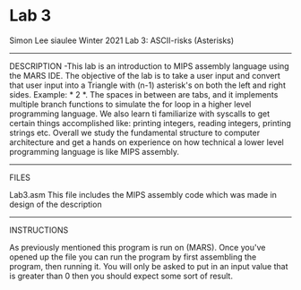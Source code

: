 # Lab 3

Simon Lee
siaulee
Winter 2021
Lab 3: ASCII-risks (Asterisks)

-----------------------
DESCRIPTION
-This lab is an introduction to MIPS assembly language using the MARS IDE. The objective of the lab is to take a user input and convert that user input into a Triangle with (n-1) asterisk's on both the left and right sides. Example: * 2 *. The spaces in between are tabs, and it implements multiple branch functions to simulate the for loop in a higher level programming language. We also learn ti familiarize with syscalls to get certain things accomplished like: printing integers, reading integers, printing strings etc. Overall we study the fundamental structure to computer architecture and get a hands on experience on how technical a lower level programming language is like MIPS assembly. 

-----------------------
FILES

Lab3.asm
This file includes the MIPS assembly code which was made in design of the description

-----------------------
INSTRUCTIONS

As previously mentioned this program is run on (MARS). Once you've opened up the file you can run the program by first assembling the program, then running it. You will only be asked to put in an input value that is greater than 0 then you should expect some sort of result. 
